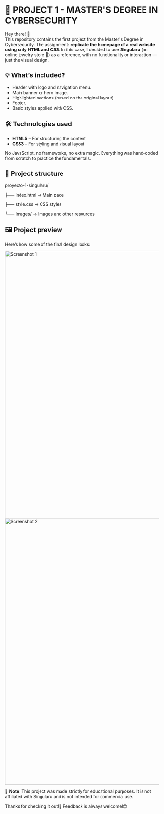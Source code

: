 # 🧪 PROJECT 1 - MASTER'S DEGREE IN CYBERSECURITY

Hey there! 👋  
This repository contains the first project from the Master's Degree in Cybersecurity. The assignment: **replicate the homepage of a real website using only HTML and CSS**.
In this case, I decided to use **Singularu** (an online jewelry store 💍) as a reference, with no functionality or interaction — just the visual design.

## 💡 What’s included?

- Header with logo and navigation menu.
- Main banner or hero image.
- Highlighted sections (based on the original layout). 
- Footer.
- Basic styles applied with CSS.

## 🛠 Technologies used

- **HTML5** – For structuring the content  
- **CSS3** – For styling and visual layout  

No JavaScript, no frameworks, no extra magic. Everything was hand-coded from scratch to practice the fundamentals.

## 📁 Project structure
proyecto-1-singularu/

├── index.html → Main page

├── style.css → CSS styles

└── Images/ → Images and other resources


## 🖼 Project preview

Here’s how some of the final design looks:

<img width="1920" height="873" alt="Screenshot 1" src="https://github.com/user-attachments/assets/0a96fc03-e66c-4263-9dad-8647a41a10b3" />

<img width="1920" height="869" alt="Screenshot 2" src="https://github.com/user-attachments/assets/8f0146eb-2255-45ab-8973-511ad64c9abc" />


🚫 **Note:** This project was made strictly for educational purposes. It is not affiliated with Singularu and is not intended for commercial use.

Thanks for checking it out!🚀
Feedback is always welcome!😊


